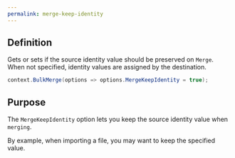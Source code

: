 ```yaml
---
permalink: merge-keep-identity
---
```


## Definition
Gets or sets if the source identity value should be preserved on `Merge`. When not specified, identity values are assigned by the destination.


```csharp
context.BulkMerge(options => options.MergeKeepIdentity = true);
```

## Purpose
The `MergeKeepIdentity` option lets you keep the source identity value when `merging`.

By example, when importing a file, you may want to keep the specified value.